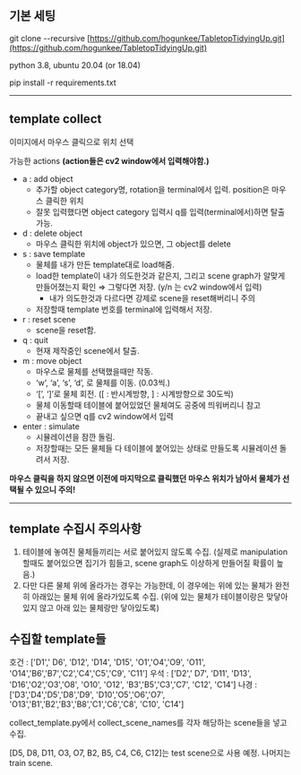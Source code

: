 
## 기본 세팅

git clone --recursive [https://github.com/hogunkee/TabletopTidyingUp.git](https://github.com/hogunkee/TabletopTidyingUp.git)

python 3.8, ubuntu 20.04 (or 18.04)

pip install -r requirements.txt

---

## template collect


이미지에서 마우스 클릭으로 위치 선택

가능한 actions **(action들은 cv2 window에서 입력해야함.)**

- a : add object
    - 추가할 object category명, rotation을 terminal에서 입력. position은 마우스 클릭한 위치
    - 잘못 입력했다면 object category 입력시 q를 입력(terminal에서)하면 탈출 가능.
- d : delete object
    - 마우스 클릭한 위치에 object가 있으면, 그 object를 delete
- s : save template
    - 물체를 내가 만든 template대로 load해줌.
    - load한 template이 내가 의도한것과 같은지, 그리고 scene graph가 알맞게 만들어졌는지 확인 ⇒ 그렇다면 저장. (y/n 는 cv2 window에서 입력)
        - 내가 의도한것과 다르다면 강제로 scene을 reset해버리니 주의
    - 저장할때 template 번호를 terminal에 입력해서 저장.
- r : reset scene
    - scene을 reset함.
- q : quit
    - 현재 제작중인 scene에서 탈출.
- m : move object
    - 마우스로 물체를 선택했을때만 작동.
    - ‘w’, ‘a’, ‘s’, ‘d’, 로 물체를 이동. (0.03씩.)
    - ‘[’, ‘]’로 물체 회전. ([ : 반시계방향, ] : 시계방향으로 30도씩)
    - 물체 이동할때 테이블에 붙어있었던 물체여도 공중에 띄워버리니 참고
    - 끝내고 싶으면 q를 cv2 window에서 입력
- enter : simulate
    - 시뮬레이션을 잠깐 돌림.
    - 저장할때는 모든 물체들 다 테이블에 붙어있는 상태로 만들도록 시뮬레이션 돌려서 저장.

**마우스 클릭을 하지 않으면 이전에 마지막으로 클릭했던 마우스 위치가 남아서 물체가 선택될 수 있으니 주의!**

---

## template 수집시 주의사항


1. 테이블에 놓여진 물체들끼리는 서로 붙어있지 않도록 수집. (실제로 manipulation할때도 붙어있으면 집기가 힘들고, scene graph도 이상하게 만들어질 확률이 높음.)
2. 다만 다른 물체 위에 올라가는 경우는 가능한데, 이 경우에는 위에 있는 물체가 완전히 아래있는 물체 위에 올라가있도록 수집. (위에 있는 물체가 테이블이랑은 맞닿아 있지 않고 아래 있는 물체랑만 닿아있도록)

## 수집할 template들

호건 : ['D1',' D6', 'D12', 'D14', 'D15', 'O1','O4','O9', 'O11', 'O14','B6','B7','C2','C4','C5','C9', 'C11']
우석 : ['D2',' D7', 'D11', 'D13', 'D16','O2','O3','O8', 'O10', 'O12', 'B3','B5','C3','C7', 'C12', 'C14']
나경 : ['D3','D4','D5','D8','D9', 'D10','O5','O6','O7', 'O13','B1','B2','B3','B8','C1','C6','C8', 'C10', 'C14']

collect_template.py에서 collect_scene_names를 각자 해당하는 scene들을 넣고 수집.

[D5, D8, D11, O3, O7, B2, B5, C4, C6, C12]는 test scene으로 사용 예정. 나머지는 train scene.